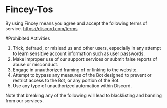 # Fincey-Tos

By using Fincey means you agree and accept the following terms of service.
https://discord.com/terms 


#Prohibited Activities
1. Trick, defraud, or mislead us and other users, especially in any attempt to learn sensitive account information such as user passwords.
2. Make improper use of our support services or submit false reports of abuse or misconduct.
3. Engage in unauthorized framing of or linking to the website.
4. Attempt to bypass any measures of the Bot designed to prevent or restrict access to the Bot, or any portion of the Bot.
5. Use any type of unauthorized automation within Discord.

Note that breaking any of the following will lead to blacklisting and banning from our services.
